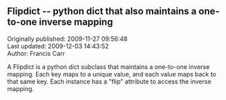 ## Flipdict -- python dict that also maintains a one-to-one inverse mapping  
Originally published: 2009-11-27 09:56:48  
Last updated: 2009-12-03 14:43:52  
Author: Francis Carr  
  
A Flipdict is a python dict subclass that maintains a one-to-one inverse mapping.  Each key maps to a unique value, and each value maps back to that same key.  Each instance has a "flip" attribute to access the inverse mapping.
